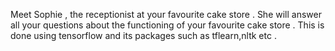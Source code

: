 Meet Sophie , the receptionist at your favourite cake store . She will answer all your questions about the functioning of your favourite cake store .
This is done using tensorflow and its packages such as tflearn,nltk etc .
